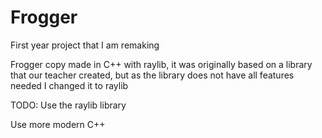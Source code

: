 # Frogger

First year project that I am remaking

Frogger copy made in C++ with raylib, it was originally based on a library that our teacher created, but as the library does not have all features needed I changed it to raylib

TODO:
Use the raylib library

Use more modern C++
